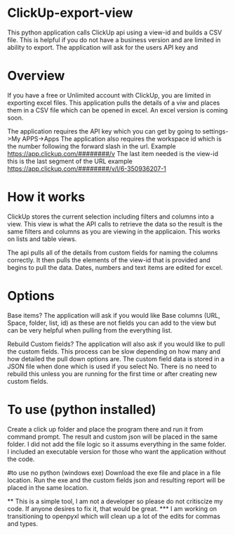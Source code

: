 # ClickUp-export-view
This python application calls ClickUp api using a view-id and builds a CSV file. This is helpful if you do not have a business version and are limited in ability to export. The application will ask for the users API key and 

# Overview
If you have a free or Unlimited account with ClickUp, you are limited in exporting excel files. This application pulls the details of a viw and places them in a CSV file which can be opened in excel. An excel version is coming soon.

The application requires the API key which you can get by going to settings->My APPS->Apps
The application also requires the workspace id which is the number following the forward slash in the url. Example https://app.clickup.com/########/v
The last item needed is the view-id  this is the last segment of the URL  example https://app.clickup.com/########/v/l/6-350936207-1

# How it works
ClickUp stores the current selection including filters and columns into a view. This view is what the API calls to retrieve the data so the result is the same filters and columns as you are viewing in the applicaion. This works on lists and table views.

The api pulls all of the details from custom fields for naming the columns correctly. It then pulls the elements of the view-id that is provided and begins to pull the data. Dates, numbers and text items are edited for excel.

# Options
Base items? The application will ask if you would like Base columns (URL, Space, folder, list, id) as these are not fields you can add to the view but can be very helpful when pulling from the everything list. 

Rebuild Custom fields? The application will also ask if you would like to pull the custom fields. This process can be slow depending on how many and how detailed the pull down options are. The custom field data is stored in a JSON file when done which is used if you select No. There is no need to rebuild this unless you are running for the first time or after creating new custom fields.  

# To use (python installed) 
Create a click up folder and place the program there and run it from command prompt. The result and custom json  will be placed in the same folder. I did not add the file logic so it assums everything in the same folder. 
I included an executable version for those who want the application without the code. 

#to use no python (windows exe)
Download the exe file and place in a file location. Run the exe and the custom fields json and resulting report will be placed in the same location. 

** This is a simple tool, I am not a developer so please do not critiscize my code. If anyone desires to fix it, that would be great. 
*** I am working on transitioning to openpyxl which will clean up a lot of the edits for commas and types.

